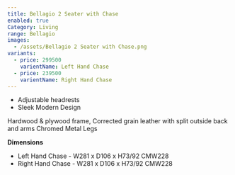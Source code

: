 ```yaml
---
title: Bellagio 2 Seater with Chase
enabled: true
Category: Living
range: Bellagio
images:
  - /assets/Bellagio 2 Seater with Chase.png
variants:
  - price: 299500
    varientName: Left Hand Chase
  - price: 239500
    varientName: Right Hand Chase
---
```


* Adjustable headrests
* Sleek Modern Design

Hardwood & plywood frame, Corrected grain leather with split outside back and arms
Chromed Metal Legs

**Dimensions**
* Left Hand Chase - W281 x D106 x H73/92 CMW228
* Right Hand Chase - W281 x D106 x H73/92 CMW228
